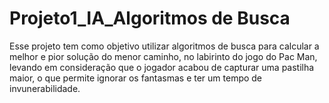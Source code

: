 # Projeto1_IA_Algoritmos de Busca
 Esse projeto tem como objetivo utilizar algoritmos de busca para calcular a melhor e pior solução do menor caminho, no labirinto do jogo do Pac Man, levando em consideração que o jogador acabou de capturar uma pastilha maior, o que permite ignorar os fantasmas e ter um tempo de invunerabilidade.
